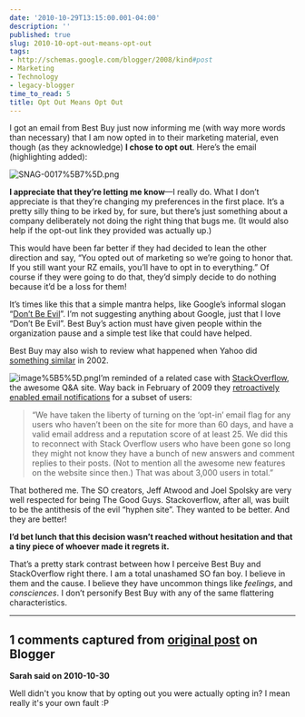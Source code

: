 ```yaml
---
date: '2010-10-29T13:15:00.001-04:00'
description: ''
published: true
slug: 2010-10-opt-out-means-opt-out
tags:
- http://schemas.google.com/blogger/2008/kind#post
- Marketing
- Technology
- legacy-blogger
time_to_read: 5
title: Opt Out Means Opt Out
---
```



I got an email from Best Buy just now informing me (with way more words than necessary) that I am now opted in to their marketing material, even though (as they acknowledge) <strong>I chose to opt out</strong>. Here’s the email (highlighting added):

![SNAG-0017%5B7%5D.png](SNAG-0017%5B7%5D.png)

<strong>I appreciate that they’re letting me know</strong>—I really do. What I don’t appreciate is that they’re changing my preferences in the first place. It’s a pretty silly thing to be irked by, for sure, but there’s just something about a company deliberately not doing the right thing that bugs me. (It would also help if the opt-out link they provided was actually up.)

This would have been far better if they had decided to lean the other direction and say, “You opted out of marketing so we’re going to honor that. If you still want your RZ emails, you’ll have to opt in to everything.” Of course if they were going to do that, they’d simply decide to do nothing because it’d be a loss for them!

It’s times like this that a simple mantra helps, like Google’s informal slogan “<a href="http://en.wikipedia.org/wiki/Don't_be_evil">Don’t Be Evil</a>”. I’m not suggesting anything about Google, just that I love “Don’t Be Evil”. Best Buy’s action must have given people within the organization pause and a simple test like that could have helped.

Best Buy may also wish to review what happened when Yahoo did <a href="http://www.wired.com/politics/security/news/2002/04/51461">something similar</a> in 2002. 

![image%5B5%5D.png](image%5B5%5D.png)I’m reminded of a related case with <a href="http://stackoverflow.com/">StackOverflow</a>, the awesome Q&amp;A site. Way back in February of 2009 they <a href="http://blog.stackoverflow.com/2009/02/now-showing-email-notifications/">retroactively enabled email notifications</a> for a subset of users:
<blockquote> 

“We have taken the liberty of turning on the ‘opt-in’ email flag for any users who haven’t been on the site for more than 60 days, and have a valid email address and a reputation score of at least 25. We did this to reconnect with Stack Overflow users who have been gone so long they might not know they have a bunch of new answers and comment replies to their posts. (Not to mention all the awesome new features on the website since then.) That was about 3,000 users in total.”
</blockquote>

That bothered me. The SO creators, Jeff Atwood and Joel Spolsky are very well respected for being The Good Guys. Stackoverflow, after all, was built to be the antithesis of the evil “hyphen site”. They wanted to be better. And they are better!

<strong>I’d bet lunch that this decision wasn’t reached without hesitation and that a tiny piece of whoever made it regrets it. </strong>

That’s a pretty stark contrast between how I perceive Best Buy and StackOverflow right there. I am a total unashamed SO fan boy. I believe in them and the cause. I believe they have uncommon things like *feelings*, and *consciences*. I don’t personify Best Buy with any of the same flattering characteristics.

---

## 1 comments captured from [original post](https://blog.wassupy.com/2010/10/opt-out-means-opt-out.html) on Blogger

**Sarah said on 2010-10-30**

Well didn't you know that by opting out you were actually opting in?  I mean really it's your own fault :P

